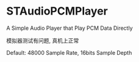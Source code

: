 # STAudioPCMPlayer
A Simple Audio Player that Play PCM Data Directly

模拟器测试有问题, 真机上正常

Default:
48000 Sample Rate,
16bits Sample Depth
